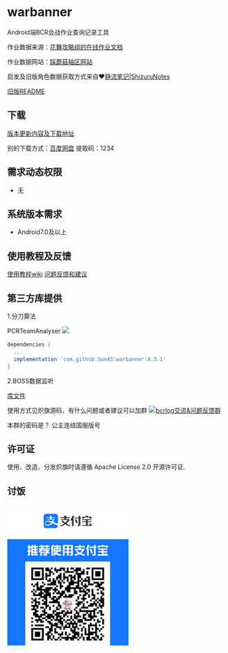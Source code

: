 # warbanner
Android端BCR会战作业查询记录工具

作业数据来源：[花舞攻略组的在线作业文档](https://docs.qq.com/sheet/DWkdtR2djbnFiUGRk?tab=ltc6xo)

作业数据网站：[踩蘑菇轴区网站](https://www.caimogu.cc/gzlj.html)

启发及旧版角色数据获取方式来自❤️[静流笔记|ShizuruNotes](https://github.com/MalitsPlus/ShizuruNotes)

[旧版README](README_OLD.md)

## 下载
[版本更新内容及下载地址](https://github.com/Sun45/warbanner/releases)

别的下载方式：[百度网盘](https://pan.baidu.com/s/1CpzfLEtD_rb9MALHSFquVg) 提取码：1234

## 需求动态权限
* 无

## 系统版本需求
* Android7.0及以上

## 使用教程及反馈
[使用教程wiki](https://github.com/Sun45/warbanner/wiki) [问题反馈和建议](https://github.com/Sun45/warbanner/issues/new)

## 第三方库提供
1.分刀算法

PCRTeamAnalyser [![](https://jitpack.io/v/Sun45/warbanner.svg)](https://jitpack.io/#Sun45/warbanner)
```gradle
dependencies {
  ...
  implementation 'com.github.Sun45:warbanner:4.3.1'
}
```
2.BOSS数据监听

[库文件](app/libs/bcrloglib-release.aar)

使用方式见炽旗源码，有什么问题或者建议可以加群 <a target="_blank" href="https://qm.qq.com/cgi-bin/qm/qr?k=qwMoxYsp8DRSlDQ2XdHA_UwoyTlJY78b&jump_from=webapi&authKey=Io/jiDCVJIz3y6e3qKtFbPlnuEiW42QE8HvKQmQCzYGo8kSIbsddrAAFUoBU5Z7G"><img border="0" src="//pub.idqqimg.com/wpa/images/group.png" alt="bcrlog交流&amp;问题反馈群" title="bcrlog交流&amp;问题反馈群"></a>

本群的密码是？ 公主连结国服版号

## 许可证
使用、改造、分发炽旗时请遵循 Apache License 2.0 开源许可证.

## 讨饭
![taofan](taofan.jpg)
